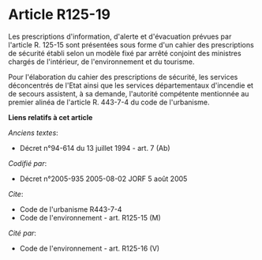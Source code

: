 # Article R125-19

Les prescriptions d'information, d'alerte et d'évacuation prévues par l'article R. 125-15 sont présentées sous forme d'un
cahier des prescriptions de sécurité établi selon un modèle fixé par arrêté conjoint des ministres chargés de l'intérieur, de
l'environnement et du tourisme.

Pour l'élaboration du cahier des prescriptions de sécurité, les services déconcentrés de l'Etat ainsi que les services
départementaux d'incendie et de secours assistent, à sa demande, l'autorité compétente mentionnée au premier alinéa de
l'article R. 443-7-4 du code de l'urbanisme.

**Liens relatifs à cet article**

_Anciens textes_:

  - Décret n°94-614 du 13 juillet 1994 - art. 7 (Ab)

_Codifié par_:

  - Décret n°2005-935 2005-08-02 JORF 5 août 2005

_Cite_:

  - Code de l'urbanisme R443-7-4
  - Code de l'environnement - art. R125-15 (M)

_Cité par_:

  - Code de l'environnement - art. R125-16 (V)
